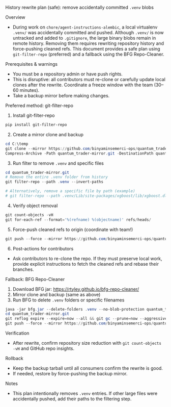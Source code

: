 History rewrite plan (safe): remove accidentally committed `.venv` blobs

Overview
- During work on `chore/agent-instructions-alembic`, a local virtualenv `.venv/` was accidentally
  committed and pushed. Although `.venv/` is now untracked and added to `.gitignore`, the large
  binary blobs remain in remote history. Removing them requires rewriting repository history and
  force-pushing cleaned refs. This document provides a safe plan using `git-filter-repo` (preferred)
  and a fallback using the BFG Repo-Cleaner.

Prerequisites & warnings
- You must be a repository admin or have push rights.
- This is disruptive: all contributors must re-clone or carefully update local clones after the
  rewrite. Coordinate a freeze window with the team (30–60 minutes).
- Take a backup mirror before making changes.

Preferred method: git-filter-repo

1) Install git-filter-repo
```powershell
pip install git-filter-repo
```

2) Create a mirror clone and backup
```powershell
cd C:\temp
git clone --mirror https://github.com/binyaminsemerci-ops/quantum_trader.git quantum_trader-mirror.git
Compress-Archive -Path quantum_trader-mirror.git -DestinationPath quantum_trader-mirror-backup.zip
```

3) Run filter to remove `.venv` and specific files
```powershell
cd quantum_trader-mirror.git
# Remove the entire .venv folder from history
git filter-repo --path .venv --invert-paths

# Alternatively, remove a specific file by path (example)
# git filter-repo --path .venv/Lib/site-packages/xgboost/lib/xgboost.dll --invert-paths
```

4) Verify object removal
```powershell
git count-objects -vH
git for-each-ref --format='%(refname) %(objectname)' refs/heads/
```

5) Force-push cleaned refs to origin (coordinate with team!)
```powershell
git push --force --mirror https://github.com/binyaminsemerci-ops/quantum_trader.git
```

6) Post-actions for contributors
- Ask contributors to re-clone the repo. If they must preserve local work, provide explicit
  instructions to fetch the cleaned refs and rebase their branches.

Fallback: BFG Repo-Cleaner

1) Download BFG jar: https://rtyley.github.io/bfg-repo-cleaner/
2) Mirror clone and backup (same as above)
3) Run BFG to delete `.venv` folders or specific filenames
```powershell
java -jar bfg.jar --delete-folders .venv --no-blob-protection quantum_trader-mirror.git
cd quantum_trader-mirror.git
git reflog expire --expire=now --all && git gc --prune=now --aggressive
git push --force --mirror https://github.com/binyaminsemerci-ops/quantum_trader.git
```

Verification
- After rewrite, confirm repository size reduction with `git count-objects -vH` and GitHub repo insights.

Rollback
- Keep the backup tarball until all consumers confirm the rewrite is good.
- If needed, restore by force-pushing the backup mirror.

Notes
- This plan intentionally removes `.venv` entries. If other large files were accidentally pushed, add
  their paths to the filtering step.
